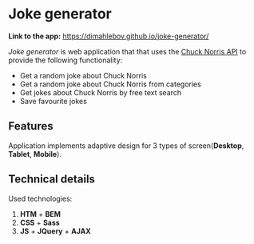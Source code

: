 # Joke generator

**Link to the app:** https://dimahlebov.github.io/joke-generator/

*Joke generator* is web application that that uses the [Chuck Norris API](https://api.chucknorris.io/) to provide the following functionality:
- Get a random joke about Chuck Norris
- Get a random joke about Chuck Norris from categories
- Get jokes about Chuck Norris by free text search
- Save favourite jokes

## Features

Application implements adaptive design for 3 types of screen(**Desktop**, **Tablet**, **Mobile**).

## Technical details 

Used technologies:
1. **HTM** + **BEM**
2. **CSS** + **Sass**
3. **JS** + **JQuery** + **AJAX**

